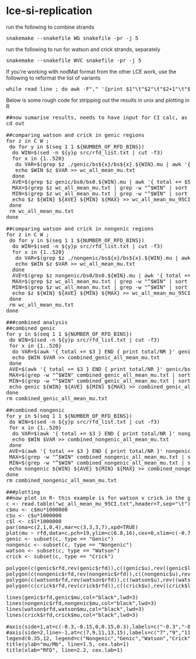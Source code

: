 # lce-si-replication

run the following to combine strands
<pre>
snakemake --snakefile WG_snakefile -pr -j 5
</pre>

run the following to run for watson and crick strands, separately
<pre>
snakemake --snakefile WVC_snakefile -pr -j 5
</pre>

If you're working with nodMat format from the other LCE work, use the following to reformat the list of variants
<pre>
while read line ; do awk -F"," '{print $1"\t"$2"\t"$2+1"\t"$10"\tNA"}' /exports/igmm/eddie/taylor-lab/lceCORE/data/nodules/${line}.nodMat | sed 1d | awk '$4 ~ /[A-Z]/' > /exports/igmm/eddie/taylor-lab/craig/bin/lce-si-replication/variants/${line}.filtered.nodMat ; done < src/sample_list.txt
</pre>

Below is some rough code for stripping out the results in unix and plotting in R
<pre>
##now sumarise results, needs to have input for CI calc, as in you tell it how many samples it needs to head and tail off as 5%
cd out

##comparing watson and crick in genic regions
for z in C W ;
 do for y in $(seq 1 1 ${NUMBER_OF_RFD_BINS}) 
  do WIN=$(sed -n ${y}p src/rfd_list.txt | cut -f3)
  for x in {1..520}
   do VAR=$(grep $z ./genic/bs${x}/bs${x}.${WIN}.mu | awk '{ total += $5 } END { print total/NR }') 
   echo $WIN $z $VAR >> wc_all_mean_mu.txt
  done
  AVE=$(grep $z genic/bs0/bs0.${WIN}.mu | awk '{ total += $5 } END { print total/NR }')
  MAX=$(grep $z wc_all_mean_mu.txt | grep -w "^$WIN" | sort -gk2,2 | tail -n 13 | head -n 1)
  MIN=$(grep $z wc_all_mean_mu.txt | grep -w "^$WIN" | sort -gk2,2 | head -n 13 | tail -n 1)
  echo $z ${WIN} ${AVE} ${MIN} ${MAX} >> wc_all_mean_mu_95CI.txt
 done
 rm wc_all_mean_mu.txt
done

##comparing watson and crick in nongenic regions
for z in C W ;
 do for y in $(seq 1 1 ${NUMBER_OF_RFD_BINS}) 
  do WIN=$(sed -n ${y}p src/rfd_list.txt | cut -f3)
  for x in {1..520}
   do VAR=$(grep $z ./nongenic/bs${x}/bs${x}.${WIN}.mu | awk '{ total += $5 } END { print total/NR }') 
   echo $WIN $z $VAR >> wc_all_mean_mu.txt
  done
  AVE=$(grep $z nongenic/bs0/bs0.${WIN}.mu | awk '{ total += $5 } END { print total/NR }')
  MAX=$(grep $z wc_all_mean_mu.txt | grep -w "^$WIN" | sort -gk2,2 | tail -n 13 | head -n 1)
  MIN=$(grep $z wc_all_mean_mu.txt | grep -w "^$WIN" | sort -gk2,2 | head -n 13 | tail -n 1)
  echo $z ${WIN} ${AVE} ${MIN} ${MAX} >> wc_all_mean_mu_95CI.txt
 done
 rm wc_all_mean_mu.txt
done

###combined analysis
##combined genic
for y in $(seq 1 1 ${NUMBER_OF_RFD_BINS}) 
 do WIN=$(sed -n ${y}p src/rfd_list.txt | cut -f3)
 for x in {1..520}
  do VAR=$(awk '{ total += $3 } END { print total/NR }' genic/bs${x}/bs${x}.${WIN}.mu) 
  echo $WIN $VAR >> combined_genic_all_mean_mu.txt
 done
 AVE=$(awk '{ total += $3 } END { print total/NR }' genic/bs0/bs0.${WIN}.mu)
 MAX=$(grep -w "^$WIN" combined_genic_all_mean_mu.txt | sort -gk2,2 | tail -n 13 | head -n 1 | cut -f2)
 MIN=$(grep -w "^$WIN" combined_genic_all_mean_mu.txt | sort -gk2,2 | head -n 13 | tail -n 1 | cut -f2)
 echo genic ${WIN} ${AVE} ${MIN} ${MAX} >> combined_genic_all_mean_mu_95CI.txt
done
rm combined_genic_all_mean_mu.txt

##combined nongenic
for y in $(seq 1 1 ${NUMBER_OF_RFD_BINS})
 do WIN=$(sed -n ${y}p src/rfd_list.txt | cut -f3)
 for x in {1..520}
  do VAR=$(awk '{ total += $3 } END { print total/NR }' nongenic/bs${x}/bs${x}.${WIN}.mu) 
  echo $WIN $VAR >> combined_nongenic_all_mean_mu.txt
 done
 AVE=$(awk '{ total += $3 } END { print total/NR }' nongenic/bs0/bs0.${WIN}.mu)
 MAX=$(grep -w "^$WIN" combined_nongenic_all_mean_mu.txt | sort -gk2,2 | tail -n 13 | head -n 1 | cut -f2)
 MIN=$(grep -w "^$WIN" combined_nongenic_all_mean_mu.txt | sort -gk2,2 | head -n 13 | tail -n 1 | cut -f2)
 echo nongenic ${WIN} ${AVE} ${MIN} ${MAX} >> combined_nongenic_all_mean_mu_95CI.txt
done
rm combined_nongenic_all_mean_mu.txt

###plotting
##now plot in R- this example is for watson v crick in the genic and nongenic regions
c <- read.table("wc_all_mean_mu_95CI.txt",header=T,sep="\t")
c$mu <- c$mu*1000000
c$u <- c$u*1000000
c$l <- c$l*1000000
par(oma=c(2,1,0,4),mar=c(3,3,3,7),xpd=TRUE)
plot(mu ~ rfd,data=c,pch=19,ylim=c(6.8,16),cex=0,xlim=c(-0.7,0.7), ylab="mu/Mb", xlab="RFD")
genic <- subset(c, type == "Genic")
nongenic <- subset(c, type == "Nongenic")
watson <- subset(c, type == "Watson")
crick <- subset(c, type == "Crick")

polygon(c(genic$rfd,rev(genic$rfd)),c((genic$u),rev((genic$l))),col=rgb(0, 0, 0,0.15),border=NA)
polygon(c(nongenic$rfd,rev(nongenic$rfd)),c((nongenic$u),rev((nongenic$l))),col=rgb(0, 0, 0,0.15),border=NA)
polygon(c(watson$rfd,rev(watson$rfd)),c((watson$u),rev((watson$l))),col=rgb(0, 0, 0,0.15),border=NA)
polygon(c(crick$rfd,rev(crick$rfd)),c((crick$u),rev((crick$l))),col=rgb(0, 0, 0, 0.15),border=NA)

lines(genic$rfd,genic$mu,col="black",lwd=3)
lines(nongenic$rfd,nongenic$mu,col="black",lwd=3)
lines(watson$rfd,watson$mu,col="black",lwd=3)
lines(crick$rfd,crick$mu,col="black",lwd=3)

#axis(side=1,at=c(-0.3,-0.15,0,0.15,0.3),labels=c("-0.3","-0.15","0","0.15","0.3"),lwd=1,col="black",) ##fewer ticks
#axis(side=2,line=-1,at=c(7,9,11,13,15),labels=c("7","9","11","13","15"),lwd=1,col="black")
legend(0.35,12, legend=c("Nongenic","Genic","Watson","Crick"),col=c("black","black","black","black"), lty=c(3,1),box.lty=0)
title(ylab="mu/Mb", line=1.5, cex.lab=1)
title(xlab="RFD", line=2.2, cex.lab=1)
</pre>
